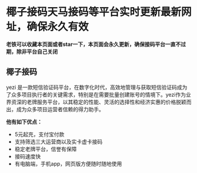# 椰子接码天马接码等平台实时更新最新网址，确保永久有效

**老铁可以收藏本页面或者star一下，本页面会永久更新，确保接码平台一直不过期，除非平台自己关闭**

## 椰子接码

yezi 是一款短信验证码平台，在数字化时代，高效地管理与获取短信验证码成为了众多项目执行者的关键需求，特别是在需要批量创建账号的情境下。yezi作为业界资深的老牌服务平台，以其稳定的性能、灵活的选择性和经济实惠的价格脱颖而出，成为众多项目运营者信赖的得力助手。

**他有如下优点：**

+ 5元起充，支付宝付款
+ 支持筛选三大运营商以及实卡虚卡接码
+ 稳定老牌平台，信誉有保障
+ 接码速度快
+ 有电脑端，手机app，网页版方便随时随地使用
